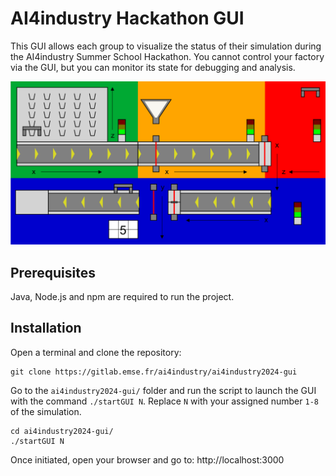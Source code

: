 # AI4industry Hackathon GUI

This GUI allows each group to visualize the status of their simulation during the AI4industry Summer School Hackathon. You cannot control your factory via the GUI, but you can monitor its state for debugging and analysis.

![ai4industry_gui](img/ai4industry_gui.png)

## Prerequisites

Java, Node.js and npm are required to run the project.

## Installation

Open a terminal and clone the repository:

```
git clone https://gitlab.emse.fr/ai4industry/ai4industry2024-gui
```
 
Go to the `ai4industry2024-gui/` folder and run the script to launch the GUI with the command `./startGUI N`. Replace `N` with your assigned number `1-8` of the simulation.

```
cd ai4industry2024-gui/
./startGUI N
```

Once initiated, open your browser and go to: http://localhost:3000
